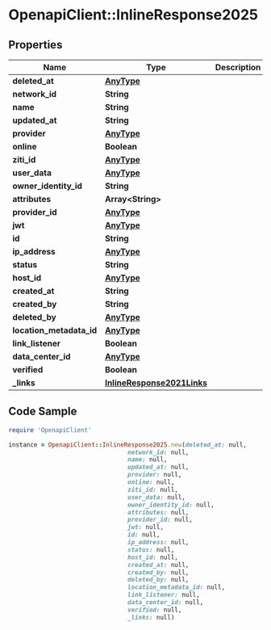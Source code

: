# OpenapiClient::InlineResponse2025

## Properties

Name | Type | Description | Notes
------------ | ------------- | ------------- | -------------
**deleted_at** | [**AnyType**](.md) |  | 
**network_id** | **String** |  | 
**name** | **String** |  | 
**updated_at** | **String** |  | 
**provider** | [**AnyType**](.md) |  | 
**online** | **Boolean** |  | 
**ziti_id** | [**AnyType**](.md) |  | 
**user_data** | [**AnyType**](.md) |  | 
**owner_identity_id** | **String** |  | 
**attributes** | **Array&lt;String&gt;** |  | 
**provider_id** | [**AnyType**](.md) |  | 
**jwt** | [**AnyType**](.md) |  | 
**id** | **String** |  | 
**ip_address** | [**AnyType**](.md) |  | 
**status** | **String** |  | 
**host_id** | [**AnyType**](.md) |  | 
**created_at** | **String** |  | 
**created_by** | **String** |  | 
**deleted_by** | [**AnyType**](.md) |  | 
**location_metadata_id** | [**AnyType**](.md) |  | 
**link_listener** | **Boolean** |  | 
**data_center_id** | [**AnyType**](.md) |  | 
**verified** | **Boolean** |  | 
**_links** | [**InlineResponse2021Links**](InlineResponse2021Links.md) |  | 

## Code Sample

```ruby
require 'OpenapiClient'

instance = OpenapiClient::InlineResponse2025.new(deleted_at: null,
                                 network_id: null,
                                 name: null,
                                 updated_at: null,
                                 provider: null,
                                 online: null,
                                 ziti_id: null,
                                 user_data: null,
                                 owner_identity_id: null,
                                 attributes: null,
                                 provider_id: null,
                                 jwt: null,
                                 id: null,
                                 ip_address: null,
                                 status: null,
                                 host_id: null,
                                 created_at: null,
                                 created_by: null,
                                 deleted_by: null,
                                 location_metadata_id: null,
                                 link_listener: null,
                                 data_center_id: null,
                                 verified: null,
                                 _links: null)
```


